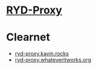 # [RYD-Proxy](https://github.com/TeamPiped/RYD-Proxy)

# Clearnet
- [ryd-proxy.kavin.rocks](https://ryd-proxy.kavin.rocks)
- [ryd-proxy.whateveritworks.org](https://ryd-proxy.whateveritworks.org)
